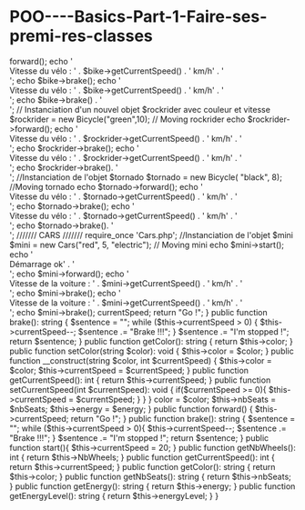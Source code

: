 # POO----Basics-Part-1-Faire-ses-premi-res-classes

<?php
// index.php

require_once 'Bicycle.php';
$bike = new Bicycle("red", 15);

// Moving rockrider
echo $bike->forward();
echo '<br> Vitesse du vélo : ' . $bike->getCurrentSpeed() . ' km/h' . '<br>';
echo $bike->brake();
echo '<br> Vitesse du vélo : ' . $bike->getCurrentSpeed() . ' km/h' . '<br>';
echo $bike->brake() . '<br>';

// Instanciation d'un nouvel objet $rockrider avec couleur et vitesse
$rockrider = new Bicycle("green",10);

// Moving rockrider
echo $rockrider->forward();
echo '<br> Vitesse du vélo : ' . $rockrider->getCurrentSpeed() . ' km/h' . '<br>';
echo $rockrider->brake();
echo '<br> Vitesse du vélo : ' . $rockrider->getCurrentSpeed() . ' km/h' . '<br>';
echo $rockrider->brake(). '<br>';

//Instanciation de l'objet $tornado
$tornado = new Bicycle( "black", 8);

//Moving tornado
echo $tornado->forward();
echo '<br> Vitesse du vélo : ' . $tornado->getCurrentSpeed() . ' km/h' . '<br>';
echo $tornado->brake();
echo '<br> Vitesse du vélo : ' . $tornado->getCurrentSpeed() . ' km/h' . '<br>';
echo $tornado->brake(). '<br>';


/////// CARS ///////
require_once 'Cars.php';

//Instanciation de l'objet $mini
$mini = new Cars("red", 5, "electric");
// Moving mini
echo $mini->start();
echo '<br> Démarrage ok' . '<br>';
echo $mini->forward();
echo '<br> Vitesse de la voiture : ' . $mini->getCurrentSpeed() . ' km/h' . '<br>';
echo $mini->brake();
echo '<br> Vitesse de la voiture : ' . $mini->getCurrentSpeed() . ' km/h' . '<br>';
echo $mini->brake();


<?php

// Bicycle.php

class Bicycle
{
    private $color;
    private $currentSpeed;
    private $nbSeats = 1;
    private $nbWheels = 2;

    public function forward()
    {
        $this->currentSpeed;
        return "Go !";
    }

    public function brake(): string 
    {
        $sentence = "";
        while ($this->currentSpeed > 0) {
        $this->currentSpeed--;
        $sentence .= "Brake !!!";
    }
        $sentence .= "I'm stopped !";
        return $sentence;
    }


    public function getColor(): string 
    {
        return $this->color;
    }
    public function setColor(string $color): void 
    {
        $this->color = $color;
    }

    public function __construct(string $color, int $currentSpeed)
    {
        $this->color = $color;
        $this->currentSpeed = $currentSpeed;
    }

    public function getCurrentSpeed(): int 
    {
        return $this->currentSpeed;
    }
     public function setCurrentSpeed(int $currentSpeed): void 
     {
         if($currentSpeed >= 0){
             $this->currentSpeed = $currentSpeed;
         }
     }
} 



<?php

class Cars
{
    private $color;
    private $currentSpeed;
    private $nbSeats;
    private $nbWHeels;
    private $energy;
    private $energyLevel;

    public function __construct(string $color, int $nbSeats,string $energy)
    {
        $this->color = $color;
        $this->nbSeats = $nbSeats;
        $this->energy = $energy;
    }
     public function forward()
     {
         $this->currentSpeed;
         return "Go !";
     }

     public function brake(): string 
     {
         $sentence = "";
         while ($this->currentSpeed > 0){
             $this->currentSpeed--;
             $sentence .= "Brake !!!";
         }
         $sentence .= "I'm stopped !";
         return $sentence;
     }
     public function start(){
         $this->currentSpeed = 20;
     }
     public function getNbWheels(): int 
     {
         return $this->NbWheels;
     }

     public function getCurrentSpeed(): int 
     {
         return $this->currentSpeed;
     }
      public function getColor(): string 
      {
          return $this->color;
      }
      public function getNbSeats(): string 
      {
          return $this->nbSeats;
      }
      public function getEnergy(): string 
      {
          return $this->energy;
      }
      public function getEnergyLevel(): string 
      {
          return $this->energyLevel;
      }
}
    
